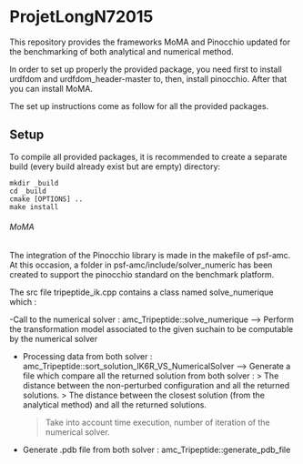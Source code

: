 # ProjetLongN72015

This repository provides the frameworks MoMA and
Pinocchio updated for the benchmarking of both 
analytical and numerical method. 

In order to set up properly the provided package, 
you need first to install urdfdom and urdfdom_header-master
to, then, install pinocchio. After that you can install MoMA. 

The set up instructions come as follow for all the provided packages. 

Setup
-----

To compile all provided packages, it is recommended to create 
a separate build (every build already exist but are empty) directory:

    mkdir _build
    cd _build
    cmake [OPTIONS] ..
    make install


###### MoMA ########
The integration of the Pinocchio library is made in 
the makefile of psf-amc. At this occasion, a folder 
in psf-amc/include/solver_numeric has been created to 
support the pinocchio standard on the benchmark platform. 

The src file tripeptide_ik.cpp contains 
a class named solve_numerique which : 

-Call to the numerical solver : amc_Tripeptide::solve_numerique
--> Perform the transformation model associated to the 
given suchain to be computable by the numerical solver

- Processing data from both solver : amc_Tripeptide::sort_solution_IK6R_VS_NumericalSolver
--> Generate a file which compare all the returned solution from both solver : 
      > The distance between the non-perturbed configuration and all the returned solutions.
      > The distance between the closest solution (from the analytical method) and all the returned solutions.
    > Take into account time execution, number of iteration of the numerical solver.

- Generate .pdb file from both solver : amc_Tripeptide::generate_pdb_file



